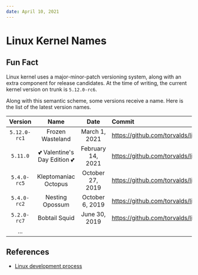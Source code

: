```yaml
---
date: April 10, 2021
---
```


# Linux Kernel Names

## Fun Fact

Linux kernel uses a major-minor-patch versioning system, along with an extra component for release candidates. At the time of writing, the current kernel version on trunk is `5.12.0-rc6`.

Along with this semantic scheme, some versions receive a name. Here is the list of the latest version names.

|   Version    |                       Name                        |       Date        | Commit                                                                              |
| :----------: | :-----------------------------------------------: | :---------------: | :---------------------------------------------------------------------------------- |
| `5.12.0-rc1` |                 Frozen Wasteland                  |   March 1, 2021   | <https://github.com/torvalds/linux/commit/fe07bfda2fb9cdef8a4d4008a409bb02f35f1bd8> |
|   `5.11.0`   | :two_hearts: Valentine's Day Edition :two_hearts: | February 14, 2021 | <https://github.com/torvalds/linux/commit/f40ddce88593482919761f74910f42f4b84c004b> |
| `5.4.0-rc5`  |               Kleptomaniac Octopus                | October 27, 2019  | <https://github.com/torvalds/linux/commit/d6d5df1db6e9d7f8f76d2911707f7d5877251b02> |
| `5.4.0-rc2`  |                  Nesting Opossum                  |  October 6, 2019  | <https://github.com/torvalds/linux/commit/da0c9ea146cbe92b832f1b0f694840ea8eb33cce> |
| `5.2.0-rc7`  |                   Bobtail Squid                   |   June 30, 2019   | <https://github.com/torvalds/linux/commit/6fbc7275c7a9ba97877050335f290341a1fd8dbf> |
|     ...      |                                                   |                   |                                                                                     |

## References

- [Linux development process](https://www.kernel.org/doc/html/latest/process/2.Process.html#the-big-picture)

